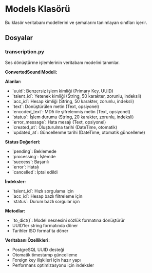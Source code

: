 # Models Klasörü

Bu klasör veritabanı modellerini ve şemalarını tanımlayan sınıfları içerir.

## Dosyalar

### transcription.py
Ses dönüştürme işlemlerinin veritabanı modelini tanımlar.

**ConvertedSound Modeli:**

**Alanlar:**
- \`uuid\`: Benzersiz işlem kimliği (Primary Key, UUID)
- \`talent_id\`: Yetenek kimliği (String, 50 karakter, zorunlu, indeksli)
- \`acc_id\`: Hesap kimliği (String, 50 karakter, zorunlu, indeksli)
- \`text\`: Dönüştürülen metin (Text, opsiyonel)
- \`encoded_text\`: MD5 ile şifrelenmiş metin (Text, opsiyonel)
- \`status\`: İşlem durumu (String, 20 karakter, zorunlu, indeksli)
- \`error_message\`: Hata mesajı (Text, opsiyonel)
- \`created_at\`: Oluşturulma tarihi (DateTime, otomatik)
- \`updated_at\`: Güncellenme tarihi (DateTime, otomatik güncelleme)

**Status Değerleri:**
- \`pending\`: Beklemede
- \`processing\`: İşlemde
- \`success\`: Başarılı
- \`error\`: Hatalı
- \`cancelled\`: İptal edildi

**İndeksler:**
- \`talent_id\`: Hızlı sorgulama için
- \`acc_id\`: Hesap bazlı filtreleme için
- \`status\`: Durum bazlı sorgular için

**Metodlar:**
- \`to_dict()\`: Model nesnesini sözlük formatına dönüştürür
- UUID'ler string formatında döner
- Tarihler ISO format'ta döner

**Veritabanı Özellikleri:**
- PostgreSQL UUID desteği
- Otomatik timestamp güncelleme
- Foreign key ilişkileri için hazır yapı
- Performans optimizasyonu için indeksler
